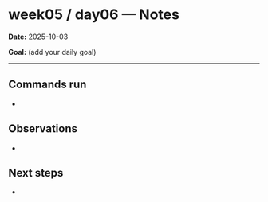﻿# week05 / day06 — Notes

**Date:** 2025-10-03

**Goal:** (add your daily goal)

---
## Commands run
- 

## Observations
- 

## Next steps
- 
